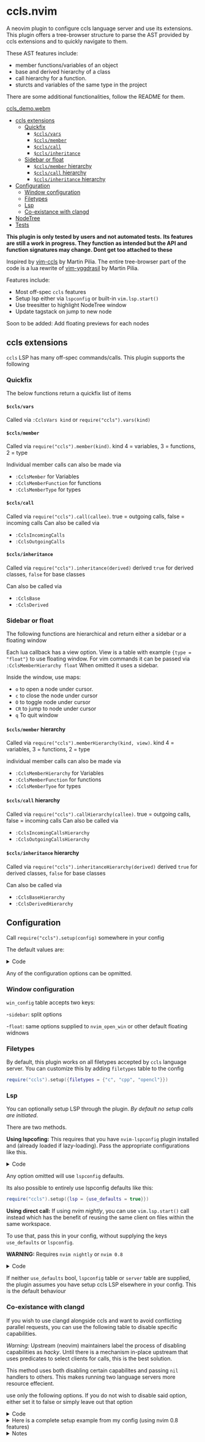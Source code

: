 # ccls.nvim

A neovim plugin to configure ccls language server and use its extensions.
This plugin offers a tree-browser structure to parse the AST provided by ccls
extensions and to quickly navigate to them.

These AST features include:

- member functions/variables of an object
- base and derived hierarchy of a class
- call hierarchy for a function.
- sturcts and variables of the same type in the project

There are some additional functionalities, follow the README for them.

[ccls_demo.webm](https://user-images.githubusercontent.com/10258296/185764424-45945b84-f397-4fdf-87d4-abbdaed8a0fc.webm)

- [ccls extensions](#ccls-extensions)
  - [Quickfix](#quickfix)
    - [`$ccls/vars`](#cclsvars)
    - [`$ccls/member`](#cclsmember)
    - [`$ccls/call`](#cclscall)
    - [`$ccls/inheritance`](#cclsinheritance)
  - [Sidebar or float](#sidebar-or-float)
    - [`$ccls/member` hierarchy](#cclsmember-hierarchy)
    - [`$ccls/call` hierarchy](#cclscall-hierarchy)
    - [`$ccls/inheritance` hierarchy](#cclsinheritance-hierarchy)
- [Configuration](#configuration)
  - [Window configuration](#window-configuration)
  - [Filetypes](#filetypes)
  - [Lsp](#lsp)
  - [Co-existance with clangd](#co-existance-with-clangd)
- [NodeTree](#nodetree)
- [Tests](#tests)

**This plugin is only tested by users and not automated tests.**
**Its features are still a work in progress. They function as intended but the
API and function signatures may change. Dont get too attached to these**

Inspired by [vim-ccls](https://github.com/m-pilia/vim-ccls) by Martin Pilia.
The entire tree-browser part of the code is a lua rewrite of [vim-yggdrasil](https://github.com/m-pilia/vim-yggdrasil) by Martin Pilia.

Features include:

- Most off-spec `ccls` features
- Setup lsp either via `lspconfig` or built-in `vim.lsp.start()`
- Use treesitter to highlight NodeTree window
- Update tagstack on jump to new node

Soon to be added:
Add floating previews for each nodes

## ccls extensions

`ccls` LSP has many off-spec commands/calls. This plugin supports the following

### Quickfix

The below functions return a quickfix list of items

#### `$ccls/vars`

Called via `:CclsVars kind` or `require("ccls").vars(kind)`

#### `$ccls/member`

Called via `require("ccls").member(kind)`.
kind 4 = variables, 3 = functions, 2 = type

Individual member calls can also be made via

- `:CclsMember` for Variables
- `:CclsMemberFunction` for functions
- `:CclsMemberType` for types

#### `$ccls/call`

Called via `require("ccls").call(callee)`.
true = outgoing calls, false = incoming calls
Can also be called via

- `:CclsIncomingCalls`
- `:CclsOutgoingCalls`

#### `$ccls/inheritance`

Called via `require("ccls").inheritance(derived)`
derived `true` for derived classes, `false` for base classes

Can also be called via

- `:CclsBase`
- `:CclsDerived`

### Sidebar or float

The following functions are hierarchical and return either a sidebar or a
floating window

Each lua callback has a view option. View is a table with example `{type = "float"}` to use floating window.
For vim commands it can be passed via `:CclsMemberHierarchy float`
When omitted it uses a sidebar.

Inside the window, use maps:

- `o` to open a node under cursor.
- `c` to close the node under cursor
- `O` to toggle node under cursor
- `CR` to jump to node under cursor
- `q` To quit window

#### `$ccls/member` hierarchy

Called via `require("ccls").memberHierarchy(kind, view)`.
kind 4 = variables, 3 = functions, 2 = type

individual member calls can also be made via

- `:CclsMemberHierarchy` for Variables
- `:CclsMemberFunction` for functions
- `:CclsMemberTyoe` for types

#### `$ccls/call` hierarchy

Called via `require("ccls").callHierarchy(callee)`.
true = outgoing calls, false = incoming calls
Can also be called via

- `:CclsIncomingCallsHierarchy`
- `:CclsOutgoingCallsHierarchy`

#### `$ccls/inheritance` hierarchy

Called via `require("ccls").inheritanceHierarchy(derived)`
derived `true` for derived classes, `false` for base classes

Can also be called via

- `:CclsBaseHierarchy`
- `:CclsDerivedHierarchy`

## Configuration

Call `require("ccls").setup(config)` somewhere in your config

The default values are:

<details>
    <summary>Code</summary>

```lua
defaults = {
    win_config = {
        -- Sidebar configuration
        sidebar = {
            size = 50,
            position = "topleft",
            split = "vnew",
            width = 50,
            height = 20,
        },
        -- floating window configuration. check :help nvim_open_win for options
        float = {
            style = "minimal",
            relative = "cursor",
            width = 50,
            height = 20,
            row = 0,
            col = 0,
            border = "rounded",
        },
    },
    filetypes = {"c", "cpp", "objc", "objcpp"},
}
```

</details>

Any of the configuration options can be opmitted.

### Window configuration

`win_config` table accepts two keys:

-`sidebar`: split options

-`float`: same options supplied to `nvim_open_win` or other default floating
widnows

### Filetypes

By default, this plugin works on all filetypes accepted by `ccls` language
server. You can customize this by adding `filetypes` table to the config

```lua
require("ccls").setup({filetypes = {"c", "cpp", "opencl"}})
```

### Lsp

You can optionally setup LSP through the plugin. _By default no setup calls are
initiated_.

There are two methods.

**Using lspcofing:**
This requires that you have `nvim-lspconfig` plugin installed and (already
loaded if lazy-loading). Pass the appropriate configurations like this.

<details>
    <summary>Code</summary>

```lua
    local util = require "lspconfig.util"
    local server_config = {
        filetypes = { "c", "cpp", "objc", "objcpp", "opencl" },
        root_dir = function(fname)
            return util.root_pattern("compile_commands.json", "compile_flags.txt", ".git")(fname)
                or util.find_git_ancestor(fname)
        end,
        init_options = { cache = {
            directory = vim.env.XDG_CACHE_HOME .. "/ccls/",
            -- or vim.fs.normalize "~/.cache/ccls" -- if on nightly
        } },
        --on_attach = require("my.attach").func,
        --capabilities = my_caps_table_or_func
    }
    require("ccls").setup { lsp = { lspconfig = server_config } }
```

</details>

Any option omitted will use `lspconfig` defaults.

Its also possible to entirely use lspconfig defaults like this:

```lua
require("ccls").setup({lsp = {use_defaults = true}})
```

**Using direct call:**
If using _nvim nightly_, you can use `vim.lsp.start()` call instead which has the
benefit of reusing the same client on files within the same workspace.

To use that, pass this in your config, without supplying the keys `use_defaults`
or `lspconfig`.

**WARNING:** Requires `nvim nightly` or `nvim 0.8`

<details>
    <summary>Code</summary>

```lua
require("ccls").setup {
    lsp = {
        -- check :help vim.lsp.start for config options
        server = {
            name = "ccls", --String name
            cmd = {"/usr/bin/ccls"}, -- point to your binary, has to be a table
            args = {--[[Any args table]] },
            offset_encoding = "utf-32", -- default value set by plugin
            root_dir = vim.fs.dirname(vim.fs.find({ "compile_commands.json", ".git" }, { upward = true })[1]), -- or some other function that returns a string
            --on_attach = your_func,
            --capabilites = your_table/func
        },
    },
}
```

</details>

If neither `use_defaults` bool, `lspconfig` table or `server` table are
supplied, the plugin assumes you have setup ccls LSP elsewhere in your config.
This is the default behaviour

### Co-existance with clangd

If you wish to use clangd alongside ccls and want to avoid conflicting parallel
requests, you can use the following table to disable specific capabilities.

_Warning:_ Upstream (neovim) maintainers label the process of disabling
capabilities as _hacky_. Until there is a mechanism in-place upstream that
uses predicates to select clients for calls, this is the best solution.

This method uses both disabling certain capabilites and passing `nil` handlers
to others. This makes running two language servers more resource effecient.

use only the following options. If you do not wish to disable said option,
either set it to false or simply leave out that option

<details>
    <summary>Code</summary>

```lua
require("ccls").setup {
    lsp = {
        disable_capabilities = {
            completionProvider = true,
            documentFormattingProvider = true,
            documentRangeFormattingProvider = true,
            documentHighlightProvider = true,
            documentSymbolProvider = true,
            workspaceSymbolProvider = true,
            renameProvider = true,
            hoverProvider = true,
            codeActionProvider = true,
        },
        disable_diagnostics = true
        disable_signature = true,
    },
}
```

</details>

<details>
    <summary>Here is a complete setup example from my config (using nvim 0.8 features) </summary>

```lua
    local filetypes = { "c", "cpp", "objc", "objcpp", "opencl" }
    local server_config = {
        filetypes = filetypes,
        init_options = { cache = {
            directory = vim.fs.normalize "~/.cache/ccls/",
        } },
        name = "ccls",
        cmd = { "ccls" },
        offset_encoding = "utf-32",
        root_dir = vim.fs.dirname(
            vim.fs.find({ "compile_commands.json", "compile_flags.txt", ".git" }, { upward = true })[1]
        ),
    }
    require("ccls").setup {
        filetypes = filetypes,
        lsp = {
            server = server_config,
            disable_capabilities = {
                completionProvider = true,
                documentFormattingProvider = true,
                documentRangeFormattingProvider = true,
                documentHighlightProvider = true,
                documentSymbolProvider = true,
                workspaceSymbolProvider = true,
                renameProvider = true,
                hoverProvider = true,
                codeActionProvider = true,
            },
            disable_diagnostics = true,
            disable_signature = true,
        },
    }
```

</details>

<details>
    <summary>Notes</summary>

## NodeTree

As of now, the `NodeTree` filetype which renders a tree structure is a direct
lua rewrite of Martin Pilia's `vim-yggdrasil`. At some point in the future I
will rewrite the logic to utilize more lua-ecosystem features and make it
a general purpose Tree browser.

For now, it works exactly as intended but is not easy read. The code structure is as follows.

- `ccls/provider.lua` contains functions to make LSP results compatible with
  NodeTree.
- `ccls/tree` Folder has the luafied `yggdrasil` tree code
  - `ccls/tree/tree.lua` has the Tree class.
  - `ccls/tree/node.lua` has the node class reduced to a single node generator call
    to avoid caching problems. Will be modularized when I rewrite the logic.
  - `ccls/tree/utils.lua` has other function calls not part of `tree` or `node` class but necessary

## Tests

This will take some time. Need to figure out how to run an lsp for testing.
I will look through other plugins to see how they handle it. No promise on time.

</details>
